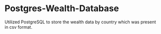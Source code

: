 # Postgres-Wealth-Database
Utilized PostgreSQL to store the wealth data by country which was present in csv format. 
